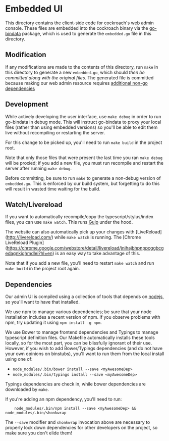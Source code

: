 # Embedded UI

This directory contains the client-side code for cockroach's web admin console.
These files are embedded into the cockroach binary via the
[go-bindata](https://github.com/jteeuwen/go-bindata) package, which is used to
generate the `embedded.go` file in this directory.

## Modification
If any modifications are made to the contents of this directory, run `make`
in this directory to generate a new `embedded.go`, which should _then be
committed along with the original files_. The generated file is committed
because making our web admin resource requires [additional non-go
dependencies](#dependencies)

## Development
While actively developing the user interface, use `make debug` in order to run
go-bindata in debug mode.  This will instruct go-bindata to proxy your local
files (rather than using embedded versions) so you'll be able to edit them live
without recompiling or restarting the server.

For this change to be picked up, you'll need to run `make build` in the project root.

Note that only those files that were present the last time you ran `make debug`
will be proxied; if you add a new file, you must run recompile and restart the
server after running `make debug`.

Before committing, be sure to run `make` to generate a non-debug version of
`embedded.go`. This is enforced by our build system, but forgetting to do this
will result in wasted time waiting for the build.

## Watch/Livereload
If you want to automatically recompile/copy the typescript/stylus/index files,
you can use `make watch`. This runs [Gulp](http://gulpjs.com/) under the hood.

The website can also automatically pick up your changes with [LiveReload]
(http://livereload.com/) while `make watch` is running. The [Chrome LiveReload Plugin]
(https://chrome.google.com/webstore/detail/livereload/jnihajbhpnppcggbcgedagnkighmdlei?hl=en)
is an easy way to take advantage of this.

Note that if you add a new file, you'll need to restart `make watch` and run
`make build` in the project root again.

## Dependencies
Our admin UI is compiled using a collection of tools that depends on
[nodejs](https://nodejs.org/), so you'll want to have that installed.

We use npm to manage various dependencies; be sure that your node installation
includes a recent version of npm. If you observe problems with npm, try updating
it using `npm install -g npm`.

We use Bower to manage frontend dependencies and Typings to manage typescript
definition files.
Our Makefile automatically installs these tools locally, so for the most part,
you can be blissfully ignorant of their use. However, if you wish to add
Bower/Typings dependencies (and do not have your own opinions on binstubs), you'll
want to run them from the local install using one of:
- `node_modules/.bin/bower install --save <myAwesomeDep>`
- `node_modules/.bin/typings install --save <myAwesomeDep>`

Typings dependencies are check in, while bower dependencies are downloaded by `make`.

If you're adding an npm dependency, you'll need to run:
```
	node_modules/.bin/npm install --save <myAwesomeDep> && node_modules/.bin/shonkwrap
```

The `--save` modifier and `shonkwrap` invocation above are necessary to properly
lock down dependencies for other developers on the project, so make sure you don't
elide them!
